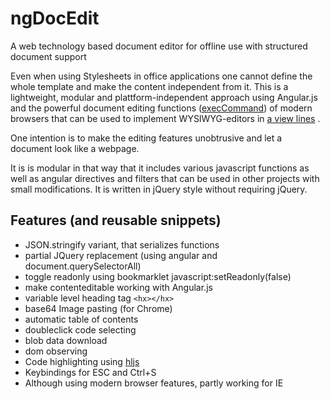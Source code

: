 # ngDocEdit
A web technology based document editor for offline use with structured document support

Even when using Stylesheets in office applications one cannot define the whole template and make the content independent from it.
This is a lightweight, modular and plattform-independent approach using Angular.js and the powerful document editing functions
([execCommand](https://developer.mozilla.org/en-US/docs/Web/API/Document/execCommand)) of modern browsers that can be used to
implement WYSIWYG-editors in [a view lines](https://codepen.io/ElijahFowler/pen/fyILl) .

One intention is to make the editing features unobtrusive and let a document look like a webpage.

It is is modular in that way that it includes various javascript functions as well as angular directives and filters that can
be used in other projects with small modifications. It is written in jQuery style without requiring jQuery.

## Features (and reusable snippets)
* JSON.stringify variant, that serializes functions
* partial JQuery replacement (using angular and document.querySelectorAll)
* toggle readonly using bookmarklet javascript:setReadonly(false)
* make contenteditable working with Angular.js
* variable level heading tag `<hx></hx>`
* base64 Image pasting (for Chrome)
* automatic table of contents
* doubleclick code selecting
* blob data download
* dom observing
* Code highlighting using [hljs](https://highlightjs.org/)
* Keybindings for ESC and Ctrl+S
* Although using modern browser features, partly working for IE
